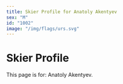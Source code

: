 ```yaml
---
title: Skier Profile for Anatoly Akentyev
sex: "M"
id: "1002"
image: "/img/flags/urs.svg" 
---
```


# Skier Profile

This page is for: Anatoly Akentyev.
    